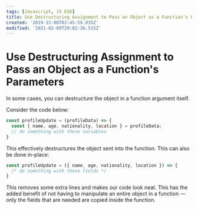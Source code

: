 ```yaml
---
tags: [Javascript, JS ES6]
title: Use Destructuring Assignment to Pass an Object as a Function's Parameters
created: '2019-12-08T02:45:59.035Z'
modified: '2021-02-09T20:02:36.515Z'
---
```


Use Destructuring Assignment to Pass an Object as a Function's Parameters
============================================================================

In some cases, you can destructure the object in a function argument itself.

Consider the code below:
``` javascript
const profileUpdate = (profileData) => {
  const { name, age, nationality, location } = profileData;
  // do something with these variables
}
```
This effectively destructures the object sent into the function. This can also be done in-place:
``` javascript
const profileUpdate = ({ name, age, nationality, location }) => {
  /* do something with these fields */
}
```
This removes some extra lines and makes our code look neat. This has the added benefit of not having to manipulate an entire object in a function — only the fields that are needed are copied inside the function.

